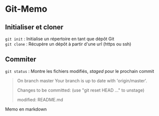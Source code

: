 # Git-Memo

## Initialiser et cloner

```git init``` : Initialise un répertoire en tant que dépôt Git <br/>
```git clone``` : Récupère un dépôt à partir d'une url (https ou ssh) <br/>

## Commiter

```git status``` : Montre les fichiers modifiés, *staged* pour le prochain commit
>On branch master
>Your branch is up to date with 'origin/master'.
>
>Changes to be committed:
>  (use "git reset HEAD <file>..." to unstage)
>
>	modified:   README.md

Memo en markdown
